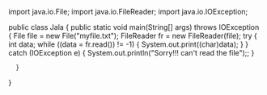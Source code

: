 import java.io.File;
import java.io.FileReader;
import java.io.IOException;


public class Jala {
	public static void main(String[] args) throws IOException {
		File file = new File("myfile.txt");
		FileReader fr = new FileReader(file);
        try
        {
            int data;
            while ((data = fr.read()) != -1) {
                System.out.print((char)data);
            }
        } catch (IOException e) {
            System.out.println("Sorry!!! can't read the file");;
        }
        
      }
}
